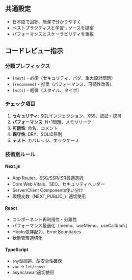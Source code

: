 ## 共通設定
- 日本語で回答、簡潔で分かりやすく
- ベストプラクティスと学習リソースを提案
- パフォーマンスとスケーラビリティを重視

## コードレビュー指示
### 分類プレフィックス
- `[must]` - 必須（セキュリティ、バグ、重大設計問題）
- `[recommend]` - 推奨（パフォーマンス、可読性改善）
- `[nits]` - 軽微（スタイル、タイポ）

### チェック項目
1. **セキュリティ**: SQLインジェクション、XSS、認証・認可
2. **パフォーマンス**: N+1問題、メモリリーク
3. **可読性**: 命名、コメント
4. **保守性**: DRY、SOLID原則
5. **テスト**: カバレッジ、エッジケース

### 技術別ルール
#### Next.js
- App Router、SSG/SSR/ISR最適選択
- Core Web Vitals、SEO、セキュリティヘッダー
- Server/Client Components使い分け
- 環境変数（NEXT_PUBLIC_）適切使用

#### React
- コンポーネント再利用性・分離性
- パフォーマンス最適化（memo、useMemo、useCallback）
- Hooks依存配列、Error Boundaries
- 状態管理適切化

#### TypeScript
- `any`型回避、型安全性確保
- `var` → `let/const`
- async/await適切使用
